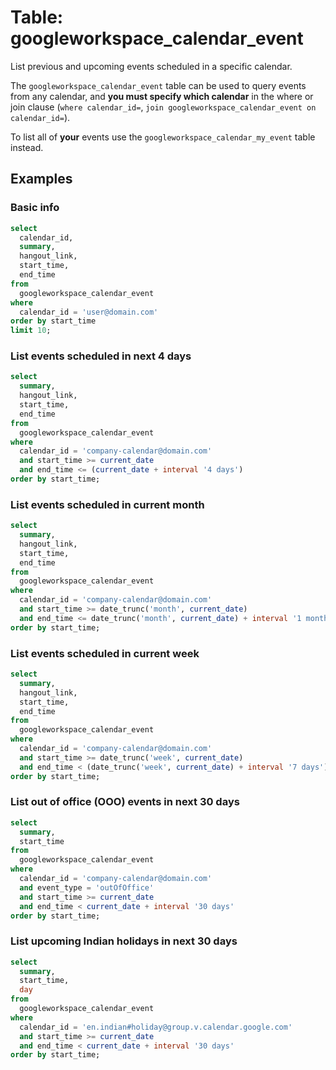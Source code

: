 # Table: googleworkspace_calendar_event

List previous and upcoming events scheduled in a specific calendar.

The `googleworkspace_calendar_event` table can be used to query events from any calendar, and **you must specify which calendar** in the where or join clause (`where calendar_id=`, `join googleworkspace_calendar_event on calendar_id=`).

To list all of **your** events use the `googleworkspace_calendar_my_event` table instead.

## Examples

### Basic info

```sql
select
  calendar_id,
  summary,
  hangout_link,
  start_time,
  end_time
from
  googleworkspace_calendar_event
where
  calendar_id = 'user@domain.com'
order by start_time
limit 10;
```

### List events scheduled in next 4 days

```sql
select
  summary,
  hangout_link,
  start_time,
  end_time
from
  googleworkspace_calendar_event
where
  calendar_id = 'company-calendar@domain.com'
  and start_time >= current_date
  and end_time <= (current_date + interval '4 days')
order by start_time;
```

### List events scheduled in current month

```sql
select
  summary,
  hangout_link,
  start_time,
  end_time
from
  googleworkspace_calendar_event
where
  calendar_id = 'company-calendar@domain.com'
  and start_time >= date_trunc('month', current_date)
  and end_time <= date_trunc('month', current_date) + interval '1 month'
order by start_time;
```

### List events scheduled in current week

```sql
select
  summary,
  hangout_link,
  start_time,
  end_time
from
  googleworkspace_calendar_event
where
  calendar_id = 'company-calendar@domain.com'
  and start_time >= date_trunc('week', current_date)
  and end_time < (date_trunc('week', current_date) + interval '7 days')
order by start_time;
```

### List out of office (OOO) events in next 30 days

```sql
select
  summary,
  start_time
from
  googleworkspace_calendar_event
where
  calendar_id = 'company-calendar@domain.com'
  and event_type = 'outOfOffice'
  and start_time >= current_date
  and end_time < current_date + interval '30 days'
order by start_time;
```

### List upcoming Indian holidays in next 30 days

```sql
select
  summary,
  start_time,
  day
from
  googleworkspace_calendar_event
where
  calendar_id = 'en.indian#holiday@group.v.calendar.google.com'
  and start_time >= current_date
  and end_time < current_date + interval '30 days'
order by start_time;
```
